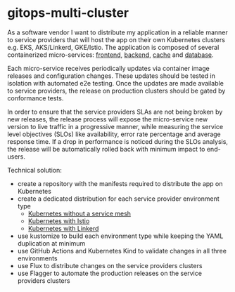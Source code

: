 # gitops-multi-cluster

As a software vendor I want to distribute my application in a reliable manner to service providers
that will host the app on their own Kubernetes clusters e.g. EKS, AKS/Linkerd, GKE/Istio.
The application is composed of several containerized micro-services: [frontend](clusters/base/frontend),
[backend](clusters/base/backend), [cache](clusters/base/cache) and [database](clusters/base/database).

Each micro-service receives periodically updates via container image releases and configuration changes.
These updates should be tested in isolation with automated e2e testing. 
Once the updates are made available to service providers, the release on production clusters
should be gated by conformance tests.

In order to ensure that the service providers SLAs are not being broken by new releases,
the release process will expose the micro-service new version to live traffic in a progressive manner,
while measuring the service level objectives (SLOs) like availability, error rate percentage and average response time.
If a drop in performance is noticed during the SLOs analysis, the release will be automatically rolled back
with minimum impact to end-users.

Technical solution:
* create a repository with the manifests required to distribute the app on Kubernetes
* create a dedicated distribution for each service provider environment type
    * [Kubernetes without a service mesh](clusters/app-kubernetes/README.md)
    * [Kubernetes with Istio](clusters/app-istio/README.md)
    * [Kubernetes with Linkerd](clusters/app-linkerd/README.md)
* use kustomize to build each environment type while keeping the YAML duplication at minimum
* use GitHub Actions and Kubernetes Kind to validate changes in all three environments
* use Flux to distribute changes on the service providers clusters
* use Flagger to automate the production releases on the service providers clusters


